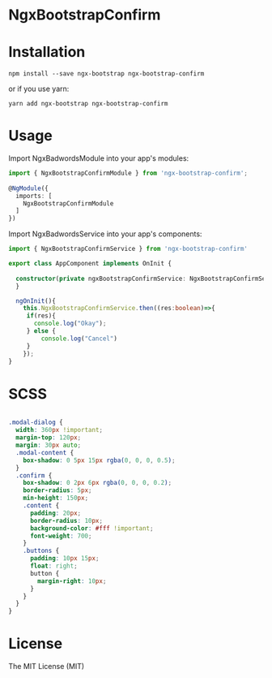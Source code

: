 # NgxBootstrapConfirm


# Installation
```
npm install --save ngx-bootstrap ngx-bootstrap-confirm
```

or if you use yarn:

``` 
yarn add ngx-bootstrap ngx-bootstrap-confirm
```

# Usage
Import NgxBadwordsModule into your app's modules:
``` typescript
import { NgxBootstrapConfirmModule } from 'ngx-bootstrap-confirm';
 
@NgModule({
  imports: [
    NgxBootstrapConfirmModule
  ]
})
```

Import NgxBadwordsService into your app's components:

``` typescript
import { NgxBootstrapConfirmService } from 'ngx-bootstrap-confirm'

export class AppComponent implements OnInit {
  
  constructor(private ngxBootstrapConfirmService: NgxBootstrapConfirmService){
  }

  ngOnInit(){
    this.NgxBootstrapConfirmService.then((res:boolean)=>{
     if(res){
       console.log("Okay");
     } else {
         console.log("Cancel")
     }
    });
}
```

# SCSS
``` SCSS

.modal-dialog {
  width: 360px !important;
  margin-top: 120px;
  margin: 30px auto;
  .modal-content {
    box-shadow: 0 5px 15px rgba(0, 0, 0, 0.5);
  }
  .confirm {
    box-shadow: 0 2px 6px rgba(0, 0, 0, 0.2);
    border-radius: 5px;
    min-height: 150px;
    .content {
      padding: 20px;
      border-radius: 10px;
      background-color: #fff !important;
      font-weight: 700;
    }
    .buttons {
      padding: 10px 15px;
      float: right;
      button {
        margin-right: 10px;
      }
    }
  }
}

```


# License
The MIT License (MIT)